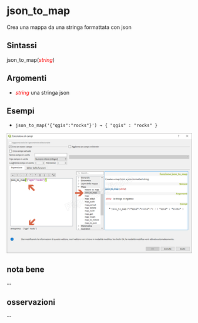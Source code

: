 # json_to_map

Crea una mappa da una stringa formattata con json

## Sintassi

json_to_map(_<span style="color:red;">string</span>_)

## Argomenti

* _<span style="color:red;">string</span>_ una stringa json

## Esempi

* `json_to_map('{"qgis":"rocks"}') → { "qgis" : "rocks" }`

![](../../img/maps/json_to_map/json_to_map1.png)

## nota bene

--

## osservazioni

--

